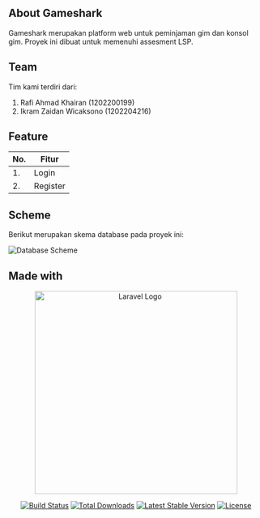 ## About Gameshark

Gameshark merupakan platform web untuk peminjaman gim dan konsol gim. Proyek ini dibuat untuk memenuhi assesment LSP.  

## Team

Tim kami terdiri dari:
1. Rafi Ahmad Khairan (1202200199)
2. Ikram Zaidan Wicaksono (1202204216)

## Feature

| No.       | Fitur     |
|-----------|-----------|
| 1.        | Login     |
| 2.        | Register  |

## Scheme

Berikut merupakan skema database pada proyek ini:

<img src="https://github.com/rafikhairan/pelatihan-sertifikasi/tree/master/public/assets/img/Skema Database.png" alt="Database Scheme">

## Made with

<p align="center"><a href="https://laravel.com" target="_blank"><img src="https://raw.githubusercontent.com/laravel/art/master/logo-lockup/5%20SVG/2%20CMYK/1%20Full%20Color/laravel-logolockup-cmyk-red.svg" width="400" alt="Laravel Logo"></a></p>

<p align="center">
<a href="https://github.com/laravel/framework/actions"><img src="https://github.com/laravel/framework/workflows/tests/badge.svg" alt="Build Status"></a>
<a href="https://packagist.org/packages/laravel/framework"><img src="https://img.shields.io/packagist/dt/laravel/framework" alt="Total Downloads"></a>
<a href="https://packagist.org/packages/laravel/framework"><img src="https://img.shields.io/packagist/v/laravel/framework" alt="Latest Stable Version"></a>
<a href="https://packagist.org/packages/laravel/framework"><img src="https://img.shields.io/packagist/l/laravel/framework" alt="License"></a>
</p>